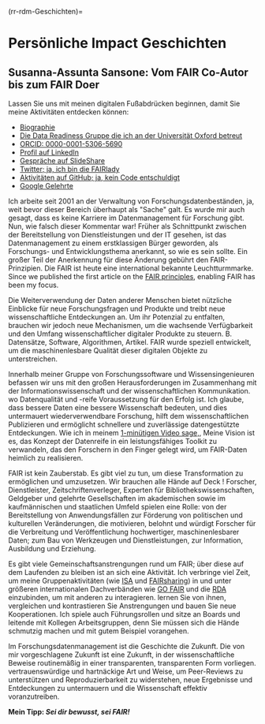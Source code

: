 (rr-rdm-Geschichten)=
# Persönliche Impact Geschichten

## Susanna-Assunta Sansone: Vom FAIR Co-Autor bis zum FAIR Doer

Lassen Sie uns mit meinen digitalen Fußabdrücken beginnen, damit Sie meine Aktivitäten entdecken können:

- [Biographie](https://www.eng.ox.ac.uk/people/susanna-assunta-sansone)
- [Die Data Readiness Gruppe die ich an der Universität Oxford betreut](https://sansonegroup.eng.ox.ac.uk)
- [ORCID: 0000-0001-5306-5690](https://orcid.org/0000-0001-5306-5690)
- [Profil auf LinkedIn](https://uk.linkedin.com/in/sasansone)
- [Gespräche auf SlideShare](https://www.slideshare.net/SusannaSansone)
- [Twitter; ja, ich bin die FAIRlady](https://twitter.com/SusannaASansone)
- [Aktivitäten auf GitHub; ja, kein Code entschuldigt](https://github.com/SusannaSansone)
- [Google Gelehrte](https://scholar.google.co.uk/citations?user=gfJ8wsIAAAAJ&hl=en)

Ich arbeite seit 2001 an der Verwaltung von Forschungsdatenbeständen, ja, weit bevor dieser Bereich überhaupt als "Sache" galt. Es wurde mir auch gesagt, dass es keine Karriere im Datenmanagement für Forschung gibt. Nun, wie falsch dieser Kommentar war! Früher als Schnittpunkt zwischen der Bereitstellung von Dienstleistungen und der IT gesehen, ist das Datenmanagement zu einem erstklassigen Bürger geworden, als Forschungs- und Entwicklungsthema anerkannt, so wie es sein sollte. Ein großer Teil der Anerkennung für diese Änderung gebührt den FAIR-Prinzipien. Die FAIR ist heute eine international bekannte Leuchtturmmarke. Since we published the first article on the [FAIR principles](https://doi.org/10.1038/sdata.2016.18), enabling FAIR has been my focus.

Die Weiterverwendung der Daten anderer Menschen bietet nützliche Einblicke für neue Forschungsfragen und Produkte und treibt neue wissenschaftliche Entdeckungen an. Um ihr Potenzial zu entfalten, brauchen wir jedoch neue Mechanismen, um die wachsende Verfügbarkeit und den Umfang wissenschaftlicher digitaler Produkte zu steuern. B. Datensätze, Software, Algorithmen, Artikel. FAIR wurde speziell entwickelt, um die maschinenlesbare Qualität dieser digitalen Objekte zu unterstreichen.

Innerhalb meiner Gruppe von Forschungssoftware und Wissensingenieuren befassen wir uns mit den großen Herausforderungen im Zusammenhang mit der Informationswissenschaft und der wissenschaftlichen Kommunikation. wo Datenqualität und -reife Voraussetzung für den Erfolg ist. Ich glaube, dass bessere Daten eine bessere Wissenschaft bedeuten, und dies untermauert wiederverwendbare Forschung, hilft dem wissenschaftlichen Publizieren und ermöglicht schnellere und zuverlässige datengestützte Entdeckungen. Wie ich in meinem [1-minütigen Video sage,](https://youtu.be/3VDw7XIulIk), Meine Vision ist es, das Konzept der Datenreife in ein leistungsfähiges Toolkit zu verwandeln, das den Forschern in den Finger gelegt wird, um FAIR-Daten heimlich zu realisieren.

FAIR ist kein Zauberstab. Es gibt viel zu tun, um diese Transformation zu ermöglichen und umzusetzen. Wir brauchen alle Hände auf Deck ! Forscher, Dienstleister, Zeitschriftenverleger, Experten für Bibliothekswissenschaften, Geldgeber und gelehrte Gesellschaften im akademischen sowie im kaufmännischen und staatlichen Umfeld spielen eine Rolle: von der Bereitstellung von Anwendungsfällen zur Förderung von politischen und kulturellen Veränderungen, die motivieren, belohnt und würdigt Forscher für die Verbreitung und Veröffentlichung hochwertiger, maschinenlesbarer Daten; zum Bau von Werkzeugen und Dienstleistungen, zur Information, Ausbildung und Erziehung.

Es gibt viele Gemeinschaftsanstrengungen rund um FAIR; über diese auf dem Laufenden zu bleiben ist an sich eine Aktivität. Ich verbringe viel Zeit, um meine Gruppenaktivitäten (wie [ISA](https://isa-tools.org) und [FAIRsharing](https://fairsharing.org)) in und unter größeren internationalen Dachverbänden wie [GO FAIR](https://www.go-fair.org/implementation-networks/overview/fair-strepo) und die [RDA](http://dx.doi.org/10.15497/RDA00030) einzubinden, um mit anderen zu interagieren. lernen Sie von ihnen, vergleichen und kontrastieren Sie Anstrengungen und bauen Sie neue Kooperationen. Ich spiele auch Führungsrollen und sitze an Boards und leitende mit Kollegen Arbeitsgruppen, denn Sie müssen sich die Hände schmutzig machen und mit gutem Beispiel vorangehen.

Im Forschungsdatenmanagement ist die Geschichte die Zukunft. Die von mir vorgeschlagene Zukunft ist eine Zukunft, in der wissenschaftliche Beweise routinemäßig in einer transparenten, transparenten Form vorliegen. vertrauenswürdige und hartnäckige Art und Weise, um Peer-Reviews zu unterstützen und Reproduzierbarkeit zu widerstehen, neue Ergebnisse und Entdeckungen zu untermauern und die Wissenschaft effektiv voranzutreiben.

**Mein Tipp: _Sei dir bewusst, sei FAIR!_**
